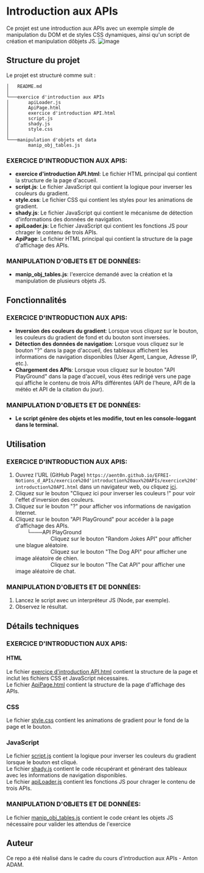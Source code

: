 # Introduction aux APIs

Ce projet est une introduction aux APIs avec un exemple simple de manipulation du DOM et de styles CSS dynamiques, ainsi qu'un script de création et manipulation dôbjets JS.
![image](https://github.com/user-attachments/assets/40e50d8b-2723-4000-af51-c7417f438e96)




## Structure du projet

Le projet est structuré comme suit :
```
│   README.md
│
└───exercice d'introduction aux APIs
│       apiLoader.js
│       ApiPage.html
│       exercice d'introduction API.html
│       script.js
│       shady.js
│       style.css
│
└───manipulation d'objets et data
        manip_obj_tables.js
```
### EXERCICE D'INTRODUCTION AUX APIS:
- **exercice d'introduction API.html**: Le fichier HTML principal qui contient la structure de la page d'accueil.
- **script.js**: Le fichier JavaScript qui contient la logique pour inverser les couleurs du gradient.
- **style.css**: Le fichier CSS qui contient les styles pour les animations de gradient.
- **shady.js**: Le fichier JavaScript qui contient le mécanisme de détection d'informations des données de navigation.
- **apiLoader.js**: Le fichier JavaScript qui contient les fonctions JS pour chrager le contenu de trois APIs.
- **ApiPage**: Le fichier HTML principal qui contient la structure de la page d'affichage des APIs.

### MANIPULATION D'OBJETS ET DE DONNÉES:
- **manip_obj_tables.js**: l'exercice demandé avec la création et la manipulation de plusieurs objets JS.

## Fonctionnalités

### EXERCICE D'INTRODUCTION AUX APIS:
- **Inversion des couleurs du gradient**: Lorsque vous cliquez sur le bouton, les couleurs du gradient de fond et du bouton sont inversées.
- **Détection des données de navigation**: Lorsque vous cliquez sur le bouton "?" dans la page d'accueil, des tableaux affichent les informations de navigation disponibles (User Agent, Langue, Adresse IP, etc.).
- **Chargement des APIs**: Lorsque vous cliquez sur le bouton "API PlayGround" dans la page d'accueil, vous êtes redirigé vers une page qui affiche le contenu de trois APIs différentes (API de l'heure, API de la météo et API de la citation du jour).

### MANIPULATION D'OBJETS ET DE DONNÉES:
- **Le script génère des objets et les modifie, tout en les console-loggant dans le terminal.**

## Utilisation

### EXERCICE D'INTRODUCTION AUX APIS:
1. Ouvrez l'URL (GitHub Page) `https://aent0n.github.io/EFREI-Notions_d_APIs/exercice%20d'introduction%20aux%20APIs/exercice%20d'introduction%20API.html` dans un navigateur web, ou cliquez [ici](https://aent0n.github.io/EFREI-Notions_d_APIs/exercice%20d'introduction%20aux%20APIs/exercice%20d'introduction%20API.html).
2. Cliquez sur le bouton "Cliquez ici pour inverser les couleurs !" pour voir l'effet d'inversion des couleurs.
3. Cliquez sur le bouton "?" pour afficher vos informations de navigation Internet.
4. Cliquez sur le bouton "API PlayGround" pour accéder à la page d'affichage des APIs. <br>
⠀⠀⠀└───API PlayGround <br>
⠀⠀⠀⠀⠀⠀⠀⠀⠀Cliquez sur le bouton "Random Jokes API" pour afficher une blague aléatoire.<br>
⠀⠀⠀⠀⠀⠀⠀⠀⠀Cliquez sur le bouton "The Dog API" pour afficher une image aléatoire de chien.<br>
⠀⠀⠀⠀⠀⠀⠀⠀⠀Cliquez sur le bouton "The Cat API" pour afficher une image aléatoire de chat.<br>

### MANIPULATION D'OBJETS ET DE DONNÉES:
1. Lancez le script avec un interpréteur JS (Node, par exemple).
2. Observez le résultat.

## Détails techniques

### EXERCICE D'INTRODUCTION AUX APIS:

#### HTML

Le fichier [exercice d'introduction API.html](exercice%20d'introduction%20aux%20APIs/exercice%20d'introduction%20API.html) contient la structure de la page et inclut les fichiers CSS et JavaScript nécessaires. <br>
Le fichier [ApiPage.html](exercice%20d'introduction%20aux%20APIs/ApiPage.html) contient la structure de la page d'affichage des APIs.

### CSS

Le fichier [style.css](exercice%20d'introduction%20aux%20APIs/style.css) contient les animations de gradient pour le fond de la page et le bouton.

### JavaScript

Le fichier [script.js](exercice%20d'introduction%20aux%20APIs/script.js) contient la logique pour inverser les couleurs du gradient lorsque le bouton est cliqué. <br>
Le fichier [shady.js](exercice%20d'introduction%20aux%20APIs/shady.js) contient le code récupérant et générant des tableaux avec les informations de navigation disponibles.<br>
Le fichier [apiLoader.js](exercice%20d'introduction%20aux%20APIs/apiLoader.js) contient les fonctions JS pour chrager le contenu de trois APIs.

### MANIPULATION D'OBJETS ET DE DONNÉES:
Le fichier [manip_obj_tables.js](manipulation%20d'objets%20et%20de%20data/manip_obj_tables.js) contient le code créant les objets JS nécessaire pour valider les attendus de l'exercice

## Auteur
Ce repo a été réalisé dans le cadre du cours d'introduction aux APIs - Anton ADAM.
